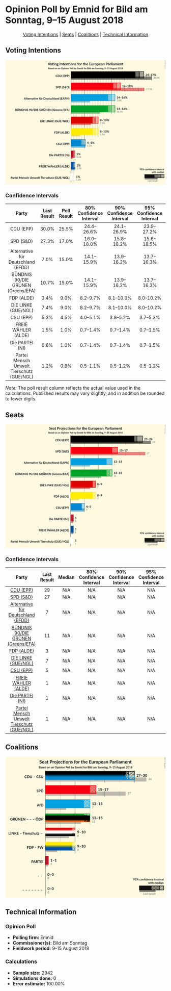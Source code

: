 # Opinion Poll by Emnid for Bild am Sonntag, 9–15 August 2018

<p align="center"><a href="#voting-intentions">Voting Intentions</a> | <a href="#seats">Seats</a> | <a href="#coalitions">Coalitions</a> | <a href="#technical-information">Technical Information</a></p>

## Voting Intentions

![Graph with voting intentions not yet produced](2018-08-15-Emnid.png "Voting Intentions")

### Confidence Intervals

| Party | Last Result | Poll Result | 80% Confidence Interval | 90% Confidence Interval | 95% Confidence Interval | 99% Confidence Interval |
|:-----:|:-----------:|:-----------:|:-----------------------:|:-----------------------:|:-----------------------:|:-----------------------:|
| CDU (EPP) | 30.0% | 25.5% | 24.4–26.6% |24.1–26.9% |23.9–27.2% |23.3–27.6% |
| SPD (S&D) | 27.3% | 17.0% | 16.0–18.0% |15.8–18.2% |15.6–18.5% |15.2–18.9% |
| Alternative für Deutschland (EFDD) | 7.0% | 15.0% | 14.1–15.9% |13.9–16.2% |13.7–16.3% |13.3–16.9% |
| BÜNDNIS 90/DIE GRÜNEN (Greens/EFA) | 10.7% | 15.0% | 14.1–15.9% |13.9–16.2% |13.7–16.3% |13.3–16.9% |
| FDP (ALDE) | 3.4% | 9.0% | 8.2–9.7% |8.1–10.0% |8.0–10.2% |7.7–10.6% |
| DIE LINKE (GUE/NGL) | 7.4% | 9.0% | 8.2–9.7% |8.1–10.0% |8.0–10.2% |7.7–10.6% |
| CSU (EPP) | 5.3% | 4.5% | 4.0–5.1% |3.8–5.2% |3.7–5.3% |3.6–5.6% |
| FREIE WÄHLER (ALDE) | 1.5% | 1.0% | 0.7–1.4% |0.7–1.4% |0.7–1.5% |0.5–1.6% |
| Die PARTEI (NI) | 0.6% | 1.0% | 0.7–1.4% |0.7–1.4% |0.7–1.5% |0.5–1.6% |
| Partei Mensch Umwelt Tierschutz (GUE/NGL) | 1.2% | 0.8% | 0.5–1.1% |0.5–1.2% |0.5–1.2% |0.4–1.4% |

*Note:* The poll result column reflects the actual value used in the calculations. Published results may vary slightly, and in addition be rounded to fewer digits.

## Seats

![Graph with seats not yet produced](2018-08-15-Emnid-seats.png "Seats")

### Confidence Intervals

| Party | Last Result | Median | 80% Confidence Interval | 90% Confidence Interval | 95% Confidence Interval | 99% Confidence Interval |
|:-----:|:-----------:|:------:|:-----------------------:|:-----------------------:|:-----------------------:|:-----------------------:|
| <a href="#cdu-(epp)">CDU (EPP)</a> | 29 | N/A | N/A |N/A |N/A |N/A |
| <a href="#spd-(s&d)">SPD (S&D)</a> | 27 | N/A | N/A |N/A |N/A |N/A |
| <a href="#alternative-für-deutschland-(efdd)">Alternative für Deutschland (EFDD)</a> | 7 | N/A | N/A |N/A |N/A |N/A |
| <a href="#bündnis-90/die-grünen-(greens/efa)">BÜNDNIS 90/DIE GRÜNEN (Greens/EFA)</a> | 11 | N/A | N/A |N/A |N/A |N/A |
| <a href="#fdp-(alde)">FDP (ALDE)</a> | 3 | N/A | N/A |N/A |N/A |N/A |
| <a href="#die-linke-(gue/ngl)">DIE LINKE (GUE/NGL)</a> | 7 | N/A | N/A |N/A |N/A |N/A |
| <a href="#csu-(epp)">CSU (EPP)</a> | 5 | N/A | N/A |N/A |N/A |N/A |
| <a href="#freie-wähler-(alde)">FREIE WÄHLER (ALDE)</a> | 1 | N/A | N/A |N/A |N/A |N/A |
| <a href="#die-partei-(ni)">Die PARTEI (NI)</a> | 1 | N/A | N/A |N/A |N/A |N/A |
| <a href="#partei-mensch-umwelt-tierschutz-(gue/ngl)">Partei Mensch Umwelt Tierschutz (GUE/NGL)</a> | 1 | N/A | N/A |N/A |N/A |N/A |


## Coalitions

![Graph with coalitions seats not yet produced](2018-08-15-Emnid-coalitions-seats.png "Coalitions Seats")


## Technical Information

### Opinion Poll

+ **Polling firm:** Emnid
+ **Commissioner(s):** Bild am Sonntag
+ **Fieldwork period:** 9–15 August 2018

### Calculations

+ **Sample size:** 2942
+ **Simulations done:** 0
+ **Error estimate:** 100.00%

